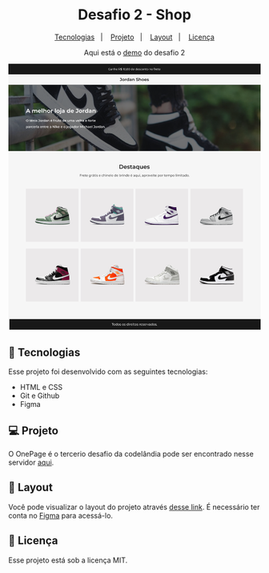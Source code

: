 <h1 align="center">Desafio 2 - Shop</h1>
<p align="center">
  <a href="#-tecnologias">Tecnologias</a>&nbsp;&nbsp;&nbsp;|&nbsp;&nbsp;&nbsp;
  <a href="#-projeto">Projeto</a>&nbsp;&nbsp;&nbsp;|&nbsp;&nbsp;&nbsp;
  <a href="#-layout">Layout</a>&nbsp;&nbsp;&nbsp;|&nbsp;&nbsp;&nbsp;
  <a href="#memo-licença">Licença</a>
</p>

<p align="center">Aqui está o <a href="https://github.com/leticiarosariocabral/desafio2_shop">demo</a> do desafio 2</p>

<img src="/Shop%20-%20Home.png"/>

## 🚀 Tecnologias

Esse projeto foi desenvolvido com as seguintes tecnologias:

- HTML e CSS
- Git e Github
- Figma

## 💻 Projeto

O OnePage é o tercerio desafio da codelândia pode ser encontrado nesse servidor [aqui](https://discord.com/invite/QevDJqCzaY).

## 🔖 Layout
Você pode visualizar o layout do projeto através [desse link](https://www.figma.com/file/Yb9IBH56g7T1hdIyZ3BMNO/Codel%C3%A2ndia-Desafios?node-id=1883%3A2). É necessário ter conta no [Figma](https://figma.com) para acessá-lo.

## :memo: Licença

Esse projeto está sob a licença MIT.


